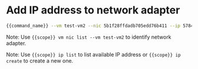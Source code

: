 # Add IP address to network adapter

```bash
{{command_name}} --vm test-vm2 --nic 5b1f28ffdadb705edd76b411 --ip 5784e97be2627505227b584c
```

Note: Use ```{{scope}} vm nic list --vm test-vm2``` to identify network adapter.

Note: Use ```{{scope}} ip list``` to list available IP address or ```{{scope}} ip create``` to create a new one.